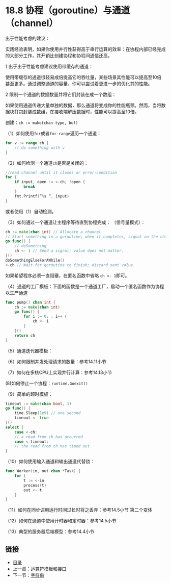 # 18.8 协程（goroutine）与通道（channel）

出于性能考虑的建议：
    
实践经验表明，如果你使用并行性获得高于串行运算的效率：在协程内部已经完成的大部分工作，其开销比创建协程和协程间通信还高。

1 出于出于性能考虑建议使用带缓存的通道：

使用带缓存的通道很轻易成倍提高它的吞吐量，某些场景其性能可以提高至10倍甚至更多。通过调整通道的容量，你可以尝试着更进一步的优化其的性能。

2 限制一个通道的数据数量并将它们封装在成一个数组：

如果使用通道传递大量单独的数据，那么通道将变成你的性能瓶颈。然而，当将数据块打包封装成数组，在接收端解压数据时，性能可以提高至10倍。

创建：`ch := make(chan type, buf)`

（1）如何使用`for`或者`for-range`遍历一个通道：

```go
for v := range ch {
    // do something with v
}
```

（2）如何检测一个通道`ch`是否是关闭的：

```go
//read channel until it closes or error-condition
for {
    if input, open := <-ch; !open {
        break
    }
    fmt.Printf(“%s “, input)
}
```

或者使用（1）自动检测。

（3）如何通过一个通道让主程序等待直到协程完成：
（信号量模式）：

```go
ch := make(chan int) // Allocate a channel.
// Start something in a goroutine; when it completes, signal on the channel.
go func() {
    // doSomething
    ch <- 1 // Send a signal; value does not matter.
}()
doSomethingElseForAWhile()
<-ch // Wait for goroutine to finish; discard sent value.
```

如果希望程序必须一直阻塞，在匿名函数中省略 `ch <- 1`即可。

（4）通道的工厂模板：下面的函数是一个通道工厂，启动一个匿名函数作为协程以生产通道

```go
func pump() chan int {
    ch := make(chan int)
    go func() {
        for i := 0; ; i++ {
            ch <- i
        }
    }()
    return ch
}
```
       
（5）通道迭代器模板：
  
（6）如何限制并发处理请求的数量：参考14.11小节

（7）如何在多核CPU上实现并行计算：参考14.13小节

 (8)如何停止一个协程：`runtime.Goexit()`  

（9）简单的超时模板：

```go  
timeout := make(chan bool, 1)
go func() {
    time.Sleep(1e9) // one second  
    timeout <- true
}()
select {
    case <-ch:
    // a read from ch has occurred
    case <-timeout:
    // the read from ch has timed out
}
```

（10）如何使用输入通道和输出通道代替锁：

```go
func Worker(in, out chan *Task) {
    for {
        t := <-in
        process(t)
        out <- t
    }
}
```

（11）如何在同步调用运行时间过长时将之丢弃：参考14.5小节 第二个变体

（12）如何在通道中使用计时器和定时器：参考14.5小节

（13）典型的服务器后端模型：参考14.4小节

## 链接

- [目录](directory.md)
- 上一章：[运算符模板和接口](17.4.md)
- 下一节：[字符串](18.1.md)